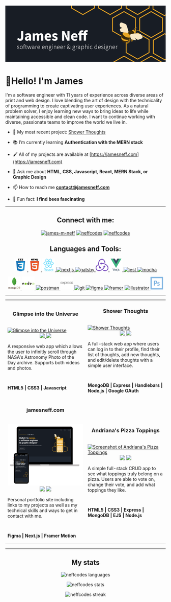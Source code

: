 ![James Neff](./images/profile.png)

# 👋Hello! I'm James

I'm a software engineer with 11 years of experience across diverse areas of print and web design. I love blending the art of design with the technicality of programming to create captivating user experiences. As a natural problem solver, I enjoy learning new ways to bring ideas to life while maintaining accessible and clean code. I want to continue working with diverse, passionate teams to improve the world we live in.

- 🔭 My most recent project: [Shower Thoughts](https://github.com/NeffCodes/shower_thoughts)

- 📚 I’m currently learning **Authentication with the MERN stack**

- 🖌️ All of my projects are available at [https://jamesneff.com](https://jamesneff.com)

- 💬 Ask me about **HTML, CSS, Javascript, React, MERN Stack, or Graphic Design**

- 📫 How to reach me **contact@jamesneff.com**

- 🐝 Fun fact: **I find bees fascinating**

---

<h2 align="center">Connect with me:</h2>

<p align="center">
<a href="https://linkedin.com/in/james-m-neff" target="blank"><img align="center" src="https://raw.githubusercontent.com/rahuldkjain/github-profile-readme-generator/master/src/images/icons/Social/linked-in-alt.svg" alt="james-m-neff" height="30" width="40" /></a>
<a href="https://twitter.com/neffcodes" target="blank"><img align="center" src="https://raw.githubusercontent.com/rahuldkjain/github-profile-readme-generator/master/src/images/icons/Social/twitter.svg" alt="neffcodes" height="30" width="40" /></a>
<a href="https://codepen.io/neffcodes" target="blank"><img align="center" src="https://raw.githubusercontent.com/rahuldkjain/github-profile-readme-generator/master/src/images/icons/Social/codepen.svg" alt="neffcodes" height="30" width="40" /></a>
</p>

<h2 align="center">Languages and Tools:</h2>

<p align="center"> 
  <a href="https://www.w3schools.com/css/" target="_blank" rel="noreferrer"> <img src="https://raw.githubusercontent.com/devicons/devicon/master/icons/css3/css3-original-wordmark.svg" alt="css3" width="40" height="40"/> </a> 
  <a href="https://www.w3.org/html/" target="_blank" rel="noreferrer"> <img src="https://raw.githubusercontent.com/devicons/devicon/master/icons/html5/html5-original-wordmark.svg" alt="html5" width="40" height="40"/> </a> 
  <a href="https://reactjs.org/" target="_blank" rel="noreferrer"> <img src="https://raw.githubusercontent.com/devicons/devicon/master/icons/react/react-original-wordmark.svg" alt="react" width="40" height="40"/> </a> 
  <a href="https://nextjs.org/" target="_blank" rel="noreferrer"> <img src="https://cdn.worldvectorlogo.com/logos/nextjs-2.svg" alt="nextjs" width="40" height="40"/> </a> 
  <a href="https://www.gatsbyjs.com/" target="_blank" rel="noreferrer"> <img src="https://www.vectorlogo.zone/logos/gatsbyjs/gatsbyjs-icon.svg" alt="gatsby" width="40" height="40"/> </a> 
  <a href="https://redux.js.org" target="_blank" rel="noreferrer"> <img src="https://raw.githubusercontent.com/devicons/devicon/master/icons/redux/redux-original.svg" alt="redux" width="40" height="40"/> </a> 
  <a href="https://vuejs.org/" target="_blank" rel="noreferrer"> <img src="https://raw.githubusercontent.com/devicons/devicon/master/icons/vuejs/vuejs-original-wordmark.svg" alt="vuejs" width="40" height="40"/> </a>
  <a href="https://jestjs.io" target="_blank" rel="noreferrer"> <img src="https://www.vectorlogo.zone/logos/jestjsio/jestjsio-icon.svg" alt="jest" width="40" height="40"/> </a>
  <a href="https://mochajs.org" target="_blank" rel="noreferrer"> <img src="https://www.vectorlogo.zone/logos/mochajs/mochajs-icon.svg" alt="mocha" width="40" height="40"/> </a> 
</p>
<p align="center">
  <a href="https://www.mongodb.com/" target="_blank" rel="noreferrer"> <img src="https://raw.githubusercontent.com/devicons/devicon/master/icons/mongodb/mongodb-original-wordmark.svg" alt="mongodb" width="40" height="40"/> </a> 
  <a href="https://nodejs.org" target="_blank" rel="noreferrer"> <img src="https://raw.githubusercontent.com/devicons/devicon/master/icons/nodejs/nodejs-original-wordmark.svg" alt="nodejs" width="40" height="40"/> </a>
  <a href="https://postman.com" target="_blank" rel="noreferrer"> <img src="https://www.vectorlogo.zone/logos/getpostman/getpostman-icon.svg" alt="postman" width="40" height="40"/> </a>
  <a href="https://expressjs.com" target="_blank" rel="noreferrer"> <img src="https://raw.githubusercontent.com/devicons/devicon/master/icons/express/express-original-wordmark.svg" alt="express" width="40" height="40"/> </a>
  <a href="https://git-scm.com/" target="_blank" rel="noreferrer"> <img src="https://www.vectorlogo.zone/logos/git-scm/git-scm-icon.svg" alt="git" width="40" height="40"/> </a>
  <a href="https://www.figma.com/" target="_blank" rel="noreferrer"> <img src="https://www.vectorlogo.zone/logos/figma/figma-icon.svg" alt="figma" width="40" height="40"/> </a>
  <a href="https://www.framer.com/" target="_blank" rel="noreferrer"> <img src="https://www.vectorlogo.zone/logos/framer/framer-icon.svg" alt="framer" width="40" height="40"/> </a>
  <a href="https://www.adobe.com/in/products/illustrator.html" target="_blank" rel="noreferrer"> <img src="https://www.vectorlogo.zone/logos/adobe_illustrator/adobe_illustrator-icon.svg" alt="illustrator" width="40" height="40"/> </a>
  <a href="https://www.photoshop.com/en" target="_blank" rel="noreferrer"> <img src="https://raw.githubusercontent.com/devicons/devicon/master/icons/photoshop/photoshop-line.svg" alt="photoshop" width="40" height="40"/> </a>  
</p>

---
<table width="100%">
  <tbody>    
    <tr width="100%">
      <td width="50%" v-align="top">
        <h3 align="center">Glimpse into the Universe</h3>
        <br />
        <a href="https://glimpse-universe.netlify.app/" target="_blank">
          <img src="./images/glimpse.gif" alt="Glimpse into the Universe" >
        </a>
        <section align="center">
          <a href="https://github.com/NeffCodes/universe" target="_blank">
            <img src="https://img.shields.io/badge/CODE-202731?style=for-the-badge&amp;logo=github" style="max-width: 100%;">
          </a>
          <a href="https://glimpse-universe.netlify.app/" target="_blank">
            <img src="https://img.shields.io/badge/LIVE SITE-e69522?style=for-the-badge" style="max-width: 100%;">
          </a>
        </section>
        <p>A responsive web app which allows the user to infinitly scroll through NASA's Astronomy Photo of the Day archive. Supports both videos and photos.</p>
        <br />
        <p><strong>HTML5 | CSS3 | Javascript</strong></p>
      </td>
      <td width="50%" v-align="top">
        <h3 align="center">Shower Thoughts</h3>
        <br />
        <a href="http://thoughts-collection.herokuapp.com/" target="_blank">
          <img src="./images/shower.gif" alt="Shower Thoughts">
        </a>
        <section align="center">
          <a href="https://github.com/NeffCodes/shower_thoughts" target="_blank">
            <img src="https://img.shields.io/badge/CODE-202731?style=for-the-badge&amp;logo=github" style="max-width: 100%;">
          </a>
          <a href="http://thoughts-collection.herokuapp.com/" target="_blank">
            <img src="https://img.shields.io/badge/LIVE SITE-e69522?style=for-the-badge" style="max-width: 100%;">
          </a>
        </section>
        <p>A full-stack web app where users can log in to their profile, find their list of thoughts, add new thoughts, and edit/delete thoughts with a simple user interface.</p>
        <br />
        <p><strong>MongoDB | Express | Handlebars | Node.js | Google OAuth</strong></p>
      </td>  
    </tr>
    <tr width="100%">
      <td width="50%" v-align="top">
        <h3 align="center">jamesneff.com</h3>
        <br />
        <a href="https://jamesneff.com" target="_blank">
          <img src="https://github.com/NeffCodes/Portfolio-v2.0/blob/main/public/assets/readme.png?raw=true" alt="jamesneff.com">
        </a>
        <section align="center">
          <a href="https://github.com/NeffCodes/Portfolio-v2.0" target="_blank"><img src="https://img.shields.io/badge/CODE-202731?style=for-the-badge&amp;logo=github" style="max-width: 100%;"></a>
          <a href="https://jamesneff.com" target="_blank"><img src="https://img.shields.io/badge/LIVE SITE-e69522?style=for-the-badge" style="max-width: 100%;"></a>
        </section>
        <p>Personal portfolio site including links to my projects as well as my technical skills and ways to get in contact with me.</p>
        <br />
        <p><strong>Figma | Next.js | Framer Motion</strong></p>
      </td>
      <td width="50%" v-align="top">
        <h3 align="center">Andriana's Pizza Toppings</h3>
        <br />
        <a href="https://ultimate-pizza-toppings.herokuapp.com/" target="_blank">
          <img src="https://github.com/NeffCodes/pizza-crud/raw/main/public/images/readme.png" alt="Screenshot of Andriana's Pizza Toppings">
        </a>
        <section align="center">
          <a href="https://github.com/NeffCodes/pizza-crud" target="_blank"><img src="https://img.shields.io/badge/CODE-202731?style=for-the-badge&amp;logo=github" style="max-width: 100%;"></a>
          <a href="https://ultimate-pizza-toppings.herokuapp.com/" target="_blank"><img src="https://img.shields.io/badge/LIVE SITE-e69522?style=for-the-badge" style="max-width: 100%;"></a>
        </section>
        <p>A simple full-stack CRUD app to see what toppings truly belong on a pizza. Users are able to vote on, change their vote, and add what toppings they like.</p>
        <br />
        <p><strong>HTML5 | CSS3 | Express | MongoDB | EJS | Node.js</strong></p>
      </td>
      </tr>
  </tbody>
</table>

---

<h2 align="center">My stats</h2>
<div align="center">

![neffcodes languages](https://github-readme-stats.vercel.app/api/top-langs/?username=neffcodes&theme=vision-friendly-dark&hide_border=true&layout=compact&bg_color=0d1117&hide=ruby,shell)

![neffcodes stats](https://github-readme-stats.vercel.app/api?username=neffcodes&theme=vision-friendly-dark&hide_border=true&bg_color=0d1117&count_private=true&show_icons=true&icon_color=fff)

![neffcodes streak](https://github-readme-streak-stats.herokuapp.com?user=neffcodes&theme=vision-friendly-dark&hide_border=true&background=0d1117&currStreakNum=fff&currStreakLabel=ffb000)
</div>
